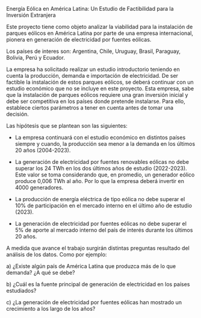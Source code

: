 Energía Eólica en América Latina: Un Estudio de Factibilidad para la Inversión Extranjera

Este proyecto tiene como objeto analizar la viabilidad para la instalación de parques eólicos en América Latina por parte de una empresa internacional, pionera en generación de electricidad por fuentes eólicas.

Los países de interes son: Argentina, Chile, Uruguay, Brasil, Paraguay, Bolivia, Perú y Ecuador.

La empresa ha solicitado realizar un estudio introductorio teniendo en cuenta la producción, demanda e importación de electricidad. De ser factible la instalación de estos parques eólicos, se deberá continuar con un estudio económico que no se incluye en este proyecto. Esta empresa, sabe que la instalación de parques eólicos requiere una gran inversión inicial y debe ser competitiva en los países donde pretende instalarse. Para ello, establece ciertos parámetros a tener en cuenta antes de tomar una decisión.

Las hipótesis que se plantean son las siguientes:

- La empresa continuará con el estudio económico en distintos países siempre y cuando, la producción sea menor a la demanda en los últimos 20 años (2004-2023).

- La generación de electricidad por fuentes renovables eólicas no debe superar los 24 TWh en los dos últimos años de estudio (2022-2023). Este valor se toma considerando que, en promedio, un generador eólico produce 0,006 TWh al año. Por lo que la empresa deberá invertir en 4000 generadores.

- La producción de energía eléctrica de tipo eólica no debe superar el 10% de participación en el mercado interno en el último año de estudio (2023).

- La generación de electricidad por fuentes eólicas no debe superar el 5% de aporte al mercado interno del país de interés durante los últimos 20 años.

A medida que avance el trabajo surgirán distintas preguntas resultado del análisis de los datos. Como por ejemplo:

a) ¿Existe algún país de América Latina que produzca más de lo que demanda? ¿A qué se debe?

b) ¿Cuál es la fuente principal de generación de electricidad en los países estudiados?

c) ¿La generación de electricidad por fuentes eólicas han mostrado un crecimiento a los largo de los años?
